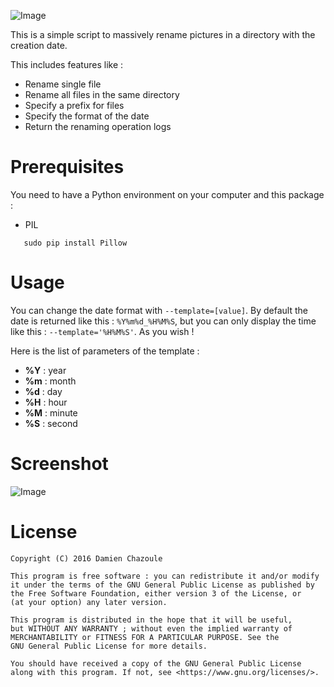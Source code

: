 ![Image](https://raw.githubusercontent.com/MrDoomy/PicturesRenamer/master/dev/images/pictures_renamer.png)

This is a simple script to massively rename pictures in a directory with the creation date.

This includes features like :
- Rename single file
- Rename all files in the same directory
- Specify a prefix for files
- Specify the format of the date
- Return the renaming operation logs

# Prerequisites

You need to have a Python environment on your computer and this package :

- PIL

```shell
   sudo pip install Pillow
```

# Usage

You can change the date format with `--template=[value]`. By default the date is returned like this : `%Y%m%d_%H%M%S`, but you can only display the time like this : `--template='%H%M%S'`. As you wish !

Here is the list of parameters of the template : 
- **%Y** : year
- **%m** : month
- **%d** : day
- **%H** : hour
- **%M** : minute
- **%S** : second

# Screenshot

![Image](https://raw.githubusercontent.com/MrDoomy/MusicCropper/master/dev/screenshots/computer.png)

# License

    Copyright (C) 2016 Damien Chazoule

    This program is free software : you can redistribute it and/or modify
    it under the terms of the GNU General Public License as published by
    the Free Software Foundation, either version 3 of the License, or
    (at your option) any later version.

    This program is distributed in the hope that it will be useful,
    but WITHOUT ANY WARRANTY ; without even the implied warranty of
    MERCHANTABILITY or FITNESS FOR A PARTICULAR PURPOSE. See the
    GNU General Public License for more details.

    You should have received a copy of the GNU General Public License
    along with this program. If not, see <https://www.gnu.org/licenses/>.
